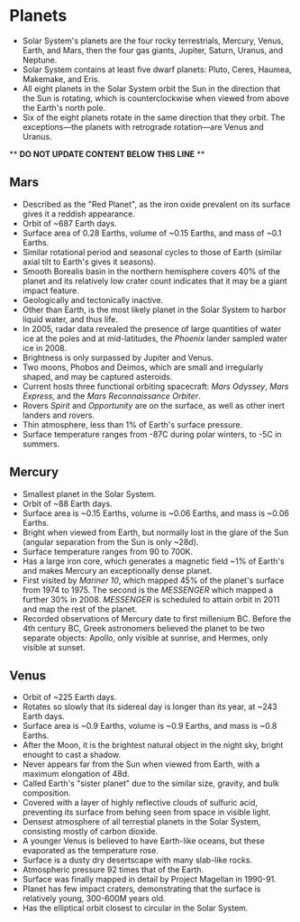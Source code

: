 Planets
=======

* Solar System's planets are the four rocky terrestrials, Mercury, Venus, Earth, and Mars, then the four gas giants, Jupiter, Saturn, Uranus, and Neptune.
* Solar System contains at least five dwarf planets: Pluto, Ceres, Haumea, Makemake, and Eris.
* All eight planets in the Solar System orbit the Sun in the direction that the Sun is rotating, which is counterclockwise when viewed from above the Earth's north pole.
* Six of the eight planets rotate in the same direction that they orbit. The exceptions&mdash;the planets with retrograde rotation&mdash;are Venus and Uranus.

** **DO NOT UPDATE CONTENT BELOW THIS LINE** **

Mars
----

* Described as the "Red Planet", as the iron oxide prevalent on its surface gives it a reddish appearance.
* Orbit of ~687 Earth days.
* Surface area of 0.28 Earths, volume of ~0.15 Earths, and mass of ~0.1 Earths.
* Similar rotational period and seasonal cycles to those of Earth (similar axial tilt to Earth's gives it seasons).
* Smooth Borealis basin in the northern hemisphere covers 40% of the planet and its relatively low crater count indicates that it may be a giant impact feature.
* Geologically and tectonically inactive.
* Other than Earth, is the most likely planet in the Solar System to harbor liquid water, and thus life.
* In 2005, radar data revealed the presence of large quantities of water ice at the poles and at mid-latitudes, the _Phoenix_ lander sampled water ice in 2008.
* Brightness is only surpassed by Jupiter and Venus.
* Two moons, Phobos and Deimos, which are small and irregularly shaped, and may be captured asteroids.
* Current hosts three functional orbiting spacecraft: _Mars Odyssey_, _Mars Express_, and the _Mars Reconnaissance Orbiter_.
* Rovers _Spirit_ and _Opportunity_ are on the surface, as well as other inert landers and rovers.
* Thin atmosphere, less than 1% of Earth's surface pressure.
* Surface temperature ranges from -87C during polar winters, to -5C in summers.

Mercury
-------

* Smallest planet in the Solar System.
* Orbit of ~88 Earth days.
* Surface area is ~0.15 Earths, volume is ~0.06 Earths, and mass is ~0.06 Earths.
* Bright when viewed from Earth, but normally lost in the glare of the Sun (angular separation from the Sun is only ~28d).
* Surface temperature ranges from 90 to 700K.
* Has a large iron core, which generates a magnetic field ~1% of Earth's and makes Mercury an exceptionally dense planet.
* First visited by _Mariner 10_, which mapped 45% of the planet's surface from 1974 to 1975. The second is the _MESSENGER_ which mapped a further 30% in 2008. _MESSENGER_ is scheduled to attain orbit in  2011 and map the rest of the planet.
* Recorded observations of Mercury date to first millenium BC. Before the 4th century BC, Greek astronomers believed the planet to be two separate objects: Apollo, only visible at sunrise, and Hermes, only visible at sunset.

Venus
-----

* Orbit of ~225 Earth days.
* Rotates so slowly that its sidereal day is longer than its year, at ~243 Earth days.
* Surface area is ~0.9 Earths, volume is ~0.9 Earths, and mass is ~0.8 Earths.
* After the Moon, it is the brightest natural object in the night sky, bright enought to cast a shadow.
* Never appears far from the Sun when viewed from Earth, with a maximum elongation of 48d.
* Called Earth's "sister planet" due to the similar size, gravity, and bulk composition.
* Covered with a layer of highly reflective clouds of sulfuric acid, preventing its surface from behing seen from space in visible light.
* Densest atmosphere of all terrestial planets in the Solar System, consisting mostly of carbon dioxide.
* A younger Venus is believed to have Earth-like oceans, but these evaporated as the temperature rose.
* Surface is a dusty dry desertscape with many slab-like rocks.
* Atmospheric pressure 92 times that of the Earth.
* Surface was finally mapped in detail by Project Magellan in 1990-91.
* Planet has few impact craters, demonstrating that the surface is relatively young, 300-600M years old.
* Has the elliptical orbit closest to circular in the Solar System.

